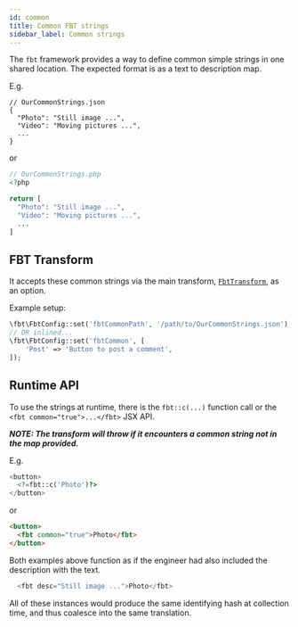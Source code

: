 ```yaml
---
id: common
title: Common FBT strings
sidebar_label: Common strings
---
```


The `fbt` framework provides a way to define common simple strings in one shared location.  The expected format is as a text to description map.

E.g.

```json5
// OurCommonStrings.json
{
  "Photo": "Still image ...",
  "Video": "Moving pictures ...",
  ...
}
```

or

```php
// OurCommonStrings.php
<?php

return [
  "Photo": "Still image ...",
  "Video": "Moving pictures ...",
  ...
]
```

## FBT Transform
It accepts these common strings via the main transform, [`FbtTransform`](https://github.com/richardDobron/fbt/blob/main/src/fbt/Transform/FbtTransform/FbtTransform.php#L34-L35), as an option.

Example setup:

```php
\fbt\FbtConfig::set('fbtCommonPath', '/path/to/OurCommonStrings.json');
// OR inlined...
\fbt\FbtConfig::set('fbtCommon', [
    'Post' => 'Button to post a comment',
]);
```

## Runtime API
To use the strings at runtime, there is the `fbt::c(...)` function call or the `<fbt common="true">...</fbt>` JSX API.

***NOTE: The transform will throw if it encounters a common string *not* in the map provided.***

E.g.

```php
<button>
  <?=fbt::c('Photo')?>
</button>
```

or

```html
<button>
  <fbt common="true">Photo</fbt>
</button>
```

Both examples above function as if the engineer had also included the description with the text.

```js
  <fbt desc="Still image ...">Photo</fbt>
```

All of these instances would produce the same identifying hash at collection time, and thus coalesce into the same translation.
